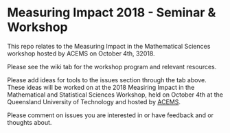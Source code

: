 # Measuring Impact 2018 -  Seminar & Workshop

This repo relates to the Measuring Impact in the Mathematical Sciences workshop hosted by ACEMS on October 4th, 32018.

Please see the wiki tab for the workshop program and relevant resources. 

Please add ideas for tools to the issues section through the tab above. These ideas will be worked on at the 2018 Measiring Impact in the Mathematical and Statistical Sciences Workshop, held on October 4th at the Queensland University of Technology and hosted by [ACEMS](www.acems.org.au). 

Please comment on issues you are interested in or have feedback and or thoughts about. 
